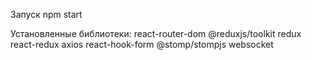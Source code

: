 Запуск 
npm start 

Установленные библиотеки:
react-router-dom
@reduxjs/toolkit
redux react-redux
axios
react-hook-form
@stomp/stompjs websocket
